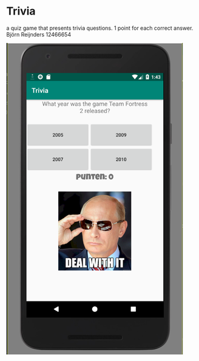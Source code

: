 # Trivia
 a quiz game that presents trivia questions. 1 point for each correct answer.
 Björn Reijnders 12466654 
  
  ![alt text](https://github.com/Bjorninator/Trivia/blob/master/doc/trivia.PNG)
